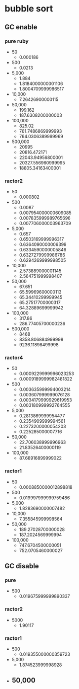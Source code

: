 # bubble sort

## GC enable
### pure ruby
- 50
  - 0.000186
- 500
  - 0.0213
- 5,000
  - 1.884
  - 1.8184000000001106
  - 1.8004709999986517
- 10,000
  - 7.26426900000115
- 50,000
  - 199.162
  - 187.6308200000003
- 100,000
  - 825.02
  - 761.7486869999993
  - 764.0306389999969
- 500,000
  - 20995
  - 20816.472171
  - 22043.94956800001
  - 20327.556960999995
  - 18805.34163400001

### ractor2
- 50
  - 0.000802
- 500
  - 0.0087
  - 0.007954000000609085
  - 0.007835999989765696
  - 0.007706000003963709
- 5,000
  - 0.657
  - 0.6503169999996317
  - 0.6364090000006399
  - 0.6334590000005846
  - 0.6327279999986786
  - 0.6294269999998505
- 10,000
  - 2.573889000001145
  - 2.564751999998407
- 50,000
  - 67.651
  - 65.59969600000113
  - 65.34410299999945
  - 65.27517700000317
  - 64.32889699999942
- 100,000
  - 317.86
  - 286.77405700000236
- 500,000
  - 8468
  - 8358.806884999998
  - 9236.11898499998

### ractor4
- 50
  - 0.0009229999996023253
  - 0.0009189999982481822
- 500
  - 0.003635999994003214
  - 0.003607999999076128
  - 0.0034179999929619953
  - 0.003180999992764555
- 5,000
  - 0.2813869999954477
  - 0.2354909999994561
  - 0.2273200000054203
  - 0.225285000007716
- 50,000
  - 22.706038999996963
  - 21.83526400000119
- 100,000
  - 87.68916899999022

### ractor1
- 50
  - 0.0008850000012898818
- 500
  - 0.019997999999759486
- 5,000
  - 1.8283690000007482
- 10,000
  - 7.355845999998564
- 50,000
  - 189.27028700000028
  - 187.2024569999994
- 100,000
  - 747.6704500000051
  - 752.0705460000027

## GC disable
### pure
- 500
  - 0.019675999999890337

### ractor2
- 5000
  - 1.90117

### ractor1
- 500
  - 0.019355000000359723
- 5,000
  - 1.874523999998928
- 50,000
  - 
